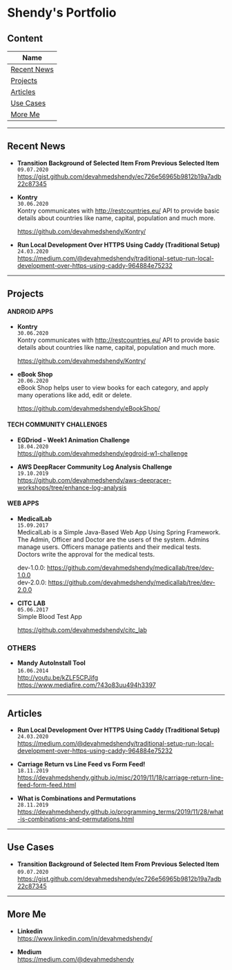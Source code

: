 # Shendy's Portfolio

## Content
Name |
---- | 
[Recent News](#Recent-News) | 
[Projects](#Projects) | 
[Articles](#Articles) | 
[Use Cases](#Use-Cases) |
[More Me](#More-Me) | 


-----
## Recent News
- **Transition Background of Selected Item From Previous Selected Item**  
  `09.07.2020`
  https://gist.github.com/devahmedshendy/ec726e56965b9812b19a7adb22c87345
  
- **Kontry**  
  `30.06.2020`  
  Kontry communicates with http://restcountries.eu/ API to provide basic details about countries like name, capital, population and much more.  
  
  https://github.com/devahmedshendy/Kontry/  

- **Run Local Development Over HTTPS Using Caddy (Traditional Setup)**  
  `24.03.2020`  
  https://medium.com/@devahmedshendy/traditional-setup-run-local-development-over-https-using-caddy-964884e75232


-----
## Projects
#### ANDROID APPS
- **Kontry**  
  `30.06.2020`  
  Kontry communicates with http://restcountries.eu/ API to provide basic details about countries like name, capital, population and much more.  
  
  https://github.com/devahmedshendy/Kontry/  

- **eBook Shop**  
  `20.06.2020`  
  eBook Shop helps user to view books for each category, and apply many operations like add, edit or delete.  

  https://github.com/devahmedshendy/eBookShop/
  
  
#### TECH COMMUNITY CHALLENGES
- **EGDriod - Week1 Animation Challenge**  
  `18.04.2020`  
  https://github.com/devahmedshendy/egdroid-w1-challenge

- **AWS DeepRacer Community Log Analysis Challenge**  
  `19.10.2019`  
  https://github.com/devahmedshendy/aws-deepracer-workshops/tree/enhance-log-analysis  
  
  
#### WEB APPS
- **MedicalLab**  
  `15.09.2017`  
  MedicalLab is a Simple Java-Based Web App Using Spring Framework.  
  The Admin, Officer and Doctor are the users of the system. Admins manage users. Officers manage patients and their medical tests. Doctors write the approval for the medical tests.

  dev-1.0.0: https://github.com/devahmedshendy/medicallab/tree/dev-1.0.0  
  dev-2.0.0: https://github.com/devahmedshendy/medicallab/tree/dev-2.0.0

- **CITC LAB**  
  `05.06.2017`  
  Simple Blood Test App

  https://github.com/devahmedshendy/citc_lab
  
  
### OTHERS
- **Mandy AutoInstall Tool**  
  `16.06.2014`  
  http://youtu.be/kZLF5CPJifg  
  https://www.mediafire.com/?43o83uu494h3397  


-----
## Articles
- **Run Local Development Over HTTPS Using Caddy (Traditional Setup)**  
  `24.03.2020`  
  https://medium.com/@devahmedshendy/traditional-setup-run-local-development-over-https-using-caddy-964884e75232

- **Carriage Return vs Line Feed vs Form Feed!**  
  `18.11.2019`  
  https://devahmedshendy.github.io/misc/2019/11/18/carriage-return-line-feed-form-feed.html

- **What is Combinations and Permutations**  
  `28.11.2019`  
  https://devahmedshendy.github.io/programming_terms/2019/11/28/what-is-combinations-and-permutations.html


-----
## Use Cases
- **Transition Background of Selected Item From Previous Selected Item**  
  `09.07.2020`
  https://gist.github.com/devahmedshendy/ec726e56965b9812b19a7adb22c87345


-----
## More Me
- **Linkedin**  
  https://www.linkedin.com/in/devahmedshendy/

- **Medium**  
  https://medium.com/@devahmedshendy
